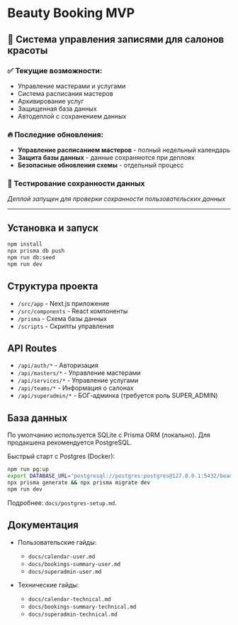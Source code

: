 # Beauty Booking MVP

## 🎯 Система управления записями для салонов красоты

### ✅ Текущие возможности:
- Управление мастерами и услугами
- Система расписания мастеров
- Архивирование услуг
- Защищенная база данных
- Автодеплой с сохранением данных

### 🔥 Последние обновления:
- **Управление расписанием мастеров** - полный недельный календарь
- **Защита базы данных** - данные сохраняются при деплоях
- **Безопасные обновления схемы** - отдельный процесс

### 🚀 Тестирование сохранности данных
*Деплой запущен для проверки сохранности пользовательских данных*

---

## Установка и запуск

```bash
npm install
npx prisma db push
npm run db:seed
npm run dev
```

## Структура проекта

- `/src/app` - Next.js приложение
- `/src/components` - React компоненты
- `/prisma` - Схема базы данных
- `/scripts` - Скрипты управления

## API Routes

- `/api/auth/*` - Авторизация
- `/api/masters/*` - Управление мастерами
- `/api/services/*` - Управление услугами
- `/api/teams/*` - Информация о салонах
 - `/api/superadmin/*` - БОГ‑админка (требуется роль SUPER_ADMIN)

## База данных

По умолчанию используется SQLite с Prisma ORM (локально). Для продакшена рекомендуется PostgreSQL.

Быстрый старт с Postgres (Docker):
```bash
npm run pg:up
export DATABASE_URL="postgresql://postgres:postgres@127.0.0.1:5432/beauty?schema=public"
npx prisma generate && npx prisma migrate dev
npm run dev
```

Подробнее: `docs/postgres-setup.md`.

## Документация

- Пользовательские гайды:
  - `docs/calendar-user.md`
  - `docs/bookings-summary-user.md`
  - `docs/superadmin-user.md`

- Технические гайды:
  - `docs/calendar-technical.md`
  - `docs/bookings-summary-technical.md`
  - `docs/superadmin-technical.md`

